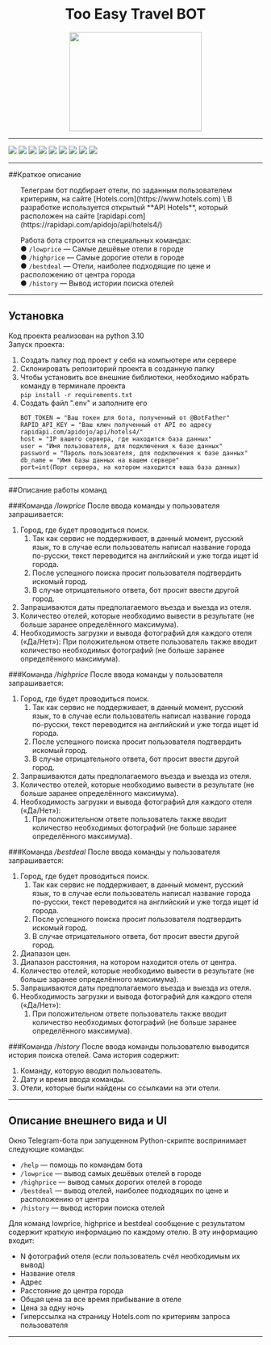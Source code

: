 <h1 align="center">Too Easy Travel BOT</h1>
<p align="center">
    <img src="https://propuskator.com/wp-content/uploads/2021/06/upravlenie-ustrojstvami-2smart-cloud-s-pomoshhyu-telegram-bota.png" width="262" height="196">
</p>

***
![](https://img.shields.io/badge/python-3.10-orange) ![](https://img.shields.io/badge/pip-22.1.2-orange)
![](https://img.shields.io/badge/requests-2.28.0-orange)
![](https://img.shields.io/badge/pyTelegramBotAPI-4.6.0-blue) ![](https://img.shields.io/badge/python--dotenvBotAPI-0.20.0-blue)
![](https://img.shields.io/badge/python--telegram--bot--calendar-1.0.5-blue) ![](https://img.shields.io/badge/deep--translator-1.8.3-yellow)
 ![](https://img.shields.io/badge/loguru-0.6.0-yellow) 
![](https://img.shields.io/badge/psycopg2-2.9.3-green)
***
##Краткое описание
<ul>
Телеграм бот подбирает отели, по заданным пользователем критериям, на сайте 
[Hotels.com](https://www.hotels.com) \
В разработке используется открытый **API Hotels**, который расположен на сайте
[rapidapi.com](https://rapidapi.com/apidojo/api/hotels4/)

Работа бота строится на специальных командах:\
● `/lowprice` — Самые дешёвые отели в городе \
● `/highprice` — Самые дорогие отели в городе \
● `/bestdeal` — Отели, наиболее подходящие по цене и 
расположению от центра города \
● `/history` — Вывод истории поиска отелей
</ul>

***
## Установка
Код проекта реализован на python 3.10 \
Запуск проекта:
1. Создать папку под проект у себя на компьютере или сервере
2. Склонировать репозиторий проекта в созданную папку
3. Чтобы установить все внешние библиотеки, необходимо набрать команду в 
   терминале проекта \
    ```pip install -r requirements.txt```
4. Создать файл ".env" и заполните его
    ```
    BOT_TOKEN = "Ваш токен для бота, полученный от @BotFather"
    RAPID_API_KEY = "Ваш ключ полученный от API по адресу rapidapi.com/apidojo/api/hotels4/"
    host = "IP вашего сервера, где находится база данных"
    user = "Имя пользователя, для подключения к базе данных"
    password = "Пароль пользователя, для подключения к базе данных"
    db_name = "Имя базы данных на вашем сервере"
    port=int(Порт сервера, на котором находится ваша база данных)
    ```
***
##Описание работы команд

###Команда _/lowprice_
После ввода команды у пользователя запрашивается:
1. Город, где будет проводиться поиск.
    1. Так как сервис не поддерживает, в данный момент, русский язык, то в 
       случае если пользователь написал название города по-русски, текст 
       переводится на английский и уже тогда ищет id города.
    2. После успешного поиска просит пользователя подтвердить искомый город.
    3. В случае отрицательного ответа, бот просит ввести другой город. 
2. Запрашиваются даты предполагаемого въезда и выезда из отеля.
3. Количество отелей, которые необходимо вывести в результате (не больше
заранее определённого максимума).
4. Необходимость загрузки и вывода фотографий для каждого отеля («Да/Нет»):
   При положительном ответе пользователь также вводит количество
   необходимых фотографий (не больше заранее определённого
   максимума).

###Команда _/highprice_
После ввода команды у пользователя запрашивается:
1. Город, где будет проводиться поиск.
    1. Так как сервис не поддерживает, в данный момент, русский язык, то в 
       случае если пользователь написал название города по-русски, текст 
       переводится на английский и уже тогда ищет id города.
    2. После успешного поиска просит пользователя подтвердить искомый город.
    3. В случае отрицательного ответа, бот просит ввести другой город. 
2. Запрашиваются даты предполагаемого въезда и выезда из отеля.
3. Количество отелей, которые необходимо вывести в результате (не больше
заранее определённого максимума).
4. Необходимость загрузки и вывода фотографий для каждого отеля («Да/Нет»):
   1. При положительном ответе пользователь также вводит количество
   необходимых фотографий (не больше заранее определённого
   максимума).

###Команда _/bestdeal_
После ввода команды у пользователя запрашивается:
1. Город, где будет проводиться поиск.
    1. Так как сервис не поддерживает, в данный момент, русский язык, то в 
       случае если пользователь написал название города по-русски, текст 
       переводится на английский и уже тогда ищет id города.
    2. После успешного поиска просит пользователя подтвердить искомый город.
    3. В случае отрицательного ответа, бот просит ввести другой город. 
2. Диапазон цен.
3. Диапазон расстояния, на котором находится отель от центра.
4. Количество отелей, которые необходимо вывести в результате (не больше
заранее определённого максимума).
5. Запрашиваются даты предполагаемого въезда и выезда из отеля.
6. Необходимость загрузки и вывода фотографий для каждого отеля («Да/Нет»):
   1. При положительном ответе пользователь также вводит количество
   необходимых фотографий (не больше заранее определённого
   максимума).

###Команда _/history_
После ввода команды пользователю выводится история поиска отелей. Сама история
содержит:
1. Команду, которую вводил пользователь.
2. Дату и время ввода команды.
3. Отели, которые были найдены со ссылками на эти отели.
***
## Описание внешнего вида и UI
Окно Telegram-бота при запущенном Python-скрипте воспринимает следующие команды: 
+ `/help` — помощь по командам бота
+ `/lowprice` — вывод самых дешёвых отелей в городе
+ `/highprice` — вывод самых дорогих отелей в городе 
+ `/bestdeal` — вывод отелей, наиболее подходящих по цене и расположению от 
  центра
+ `/history` — вывод истории поиска отелей

Для команд lowprice, highprice и bestdeal сообщение с результатом содержит краткую информацию по каждому отелю. 
В эту информацию входит: 
+ N фотографий отеля (если пользователь счёл необходимым их вывод)
+ Название отеля
+ Адрес
+ Расстояние до центра города
+ Общая цена за все время прибывание в отеле 
+ Цена за одну ночь
+ Гиперссылка на страницу Hotels.com по критериям запроса пользователя
***
